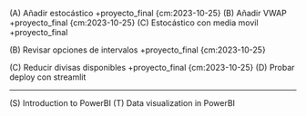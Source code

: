 
(A) Añadir estocástico +proyecto_final {cm:2023-10-25}
(B) Añadir VWAP +proyecto_final {cm:2023-10-25}
(C) Estocástico con media movil +proyecto_final

(B) Revisar opciones de intervalos +proyecto_final {cm:2023-10-25}

(C) Reducir divisas disponibles +proyecto_final {cm:2023-10-25}
(D) Probar deploy con streamlit


-----------------------
(S) Introduction to PowerBI
(T) Data visualization in PowerBI